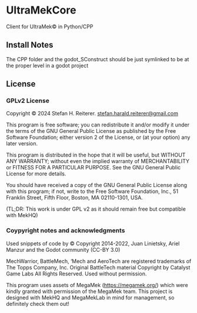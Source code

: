 ﻿# UltraMekCore
Client for UltraMek© in Python/CPP

## Install Notes

The CPP folder and the godot_SConstruct should be just symlinked
to be at the proper level in a godot project

## License

### GPLv2 License

Copyright © 2024 Stefan H. Reiterer.
stefan.harald.reiterer@gmail.com 

This program is free software; you can redistribute it and/or
modify it under the terms of the GNU General Public License
as published by the Free Software Foundation; either version 2
of the License, or (at your option) any later version.

This program is distributed in the hope that it will be useful,
but WITHOUT ANY WARRANTY; without even the implied warranty of
MERCHANTABILITY or FITNESS FOR A PARTICULAR PURPOSE.  See the
GNU General Public License for more details.

You should have received a copy of the GNU General Public License
along with this program; if not, write to the Free Software
Foundation, Inc., 51 Franklin Street, Fifth Floor, Boston, MA  02110-1301, USA.

(TL;DR: This work is under GPL v2 as it should remain free but compatible with MekHQ)

### Coypyright notes and acknowledgments 

Used snippets of code by © Copyright 2014-2022, Juan Linietsky, Ariel Manzur and the Godot community (CC-BY 3.0)

MechWarrior, BattleMech, ‘Mech and AeroTech are registered trademarks of
The Topps Company, Inc. Original BattleTech material Copyright by Catalyst Game Labs
All Rights Reserved. Used without permission.

This program uses assets of MegaMek (https://megamek.org/) which were kindly granted with permission of the MegaMek team.
This project is designed with MekHQ and MegaMekLab in mind for management, so definitely check them out!

